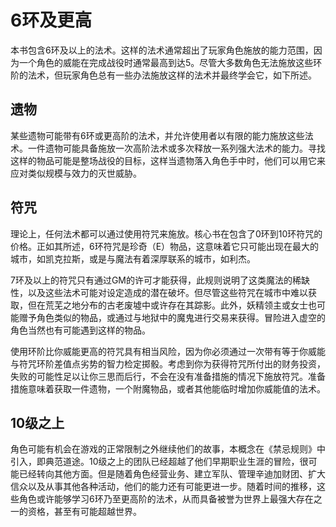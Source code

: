 # 6环及更高

本书包含6环及以上的法术。这样的法术通常超出了玩家角色施放的能力范围，因为一个角色的威能在完成战役时通常最高到达5。尽管大多数角色无法施放这些环阶的法术，但玩家角色总有一些办法施放这样的法术并最终学会它，如下所述。

## 遗物

某些遗物可能带有6环或更高阶的法术，并允许使用者以有限的能力施放这些法术。一件遗物可能具备施放一次高阶法术或多次释放一系列强大法术的能力。寻找这样的物品可能是整场战役的目标，这样当遗物落入角色手中时，他们可以用它来应对类似规模与效力的灭世威胁。

## 符咒

理论上，任何法术都可以通过使用符咒来施放。核心书在包含了0环到10环符咒的价格。正如其所述，6环符咒是珍奇（E）物品，这意味着它只可能出现在最大的城市，如凯克拉斯，或是与魔法有着深厚联系的城市，如利杰。

7环及以上的符咒只有通过GM的许可才能获得，此规则说明了这类魔法的稀缺性，以及这些法术可能对设定造成的潜在破坏。但尽管这些符咒在城市中难以获取，但在荒芜之地分布的古老废墟中或许存在其踪影。此外，妖精领主或女士也可能赠予角色类似的物品，或通过与地狱中的魔鬼进行交易来获得。冒险进入虚空的角色当然也有可能遇到这样的物品。

使用环阶比你威能更高的符咒具有相当风险，因为你必须通过一次带有等于你威能与符咒环阶差值点劣势的智力检定掷骰。考虑到你为获得符咒所付出的财务投资，失败的可能性足以让你三思而后行，不会在没有准备措施的情况下施放符咒。准备措施意味着获取一件遗物，一个附魔物品，或者其他能临时增加你威能值的法术。

## 10级之上

角色可能有机会在游戏的正常限制之外继续他们的故事，本概念在《禁忌规则》中引入，即典范道途。10级之上的团队已经超越了他们早期职业生涯的冒险，很可能已经转向其他方面。但是随着角色经营业务、建立军队、管理辛迪加财团、扩大信众以及从事其他各种活动，他们的能力还有可能更进一步。随着时间的推移，这些角色或许能够学习6环乃至更高阶的法术，从而具备被誉为世界上最强大存在之一的资格，甚至有可能超越世界。
